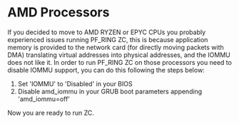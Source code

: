 # AMD Processors

If you decided to move to AMD RYZEN or EPYC CPUs you probably experienced 
issues running PF_RING ZC, this is because application memory is provided 
to the network card (for directly moving packets with DMA) translating virtual 
addresses into physical addresses, and the IOMMU does not like it.
In order to run PF_RING ZC on those processors you need to disable IOMMU support, 
you can do this following the steps below:

1. Set 'IOMMU' to 'Disabled' in your BIOS
2. Disable amd_iommu in your GRUB boot parameters appending 'amd_iommu=off'

Now you are ready to run ZC.

